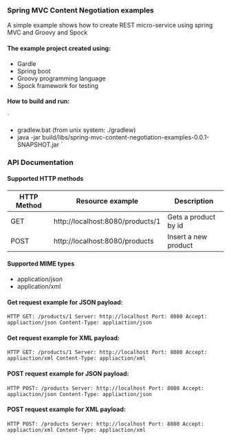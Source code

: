 ### Spring MVC Content Negotiation examples

A simple example shows how to create REST micro-service using spring MVC and Groovy and Spock
#### The example project created using:
 - Gardle
 - Spring boot
 - Groovy programming language
 - Spock framework for testing

#### How to build and run:
`
 - gradlew.bat (from unix system: ./gradlew)
 - java -jar build/libs/spring-mvc-content-negotiation-examples-0.0.1-SNAPSHOT.jar
`
 
### API Documentation
#### Supported HTTP methods

|  HTTP Method  |       Resource example             |   Description        |
|---------------|------------------------------------|----------------------|
|   GET         |   http://localhost:8080/products/1 | Gets a product by id |
|   POST        |   http://localhost:8080/products   |  Insert a new product|

#### Supported MIME types

 - application/json
 - application/xml
 
#### Get request example for JSON payload:
 `
 HTTP GET: /products/1
 Server: http://localhost
 Port: 8080
 Accept: appliaction/json
 Content-Type: appliaction/json
 `
 
#### Get request example for XML payload:
`
HTTP GET: /products/1
Server: http://localhost
Port: 8080
Accept: appliaction/xml
Content-Type: appliaction/xml
`
 
#### POST request example for JSON payload:
`
HTTP POST: /products
Server: http://localhost
Port: 8080
Accept: appliaction/json
Content-Type: appliaction/json
`
 
#### POST request example for XML payload:
`
HTTP POST: /products
Server: http://localhost
Port: 8080
Accept: appliaction/xml
Content-Type: appliaction/xml
`